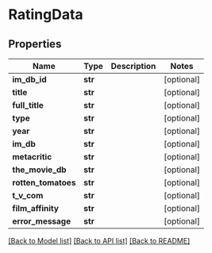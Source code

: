 # RatingData

## Properties
Name | Type | Description | Notes
------------ | ------------- | ------------- | -------------
**im_db_id** | **str** |  | [optional] 
**title** | **str** |  | [optional] 
**full_title** | **str** |  | [optional] 
**type** | **str** |  | [optional] 
**year** | **str** |  | [optional] 
**im_db** | **str** |  | [optional] 
**metacritic** | **str** |  | [optional] 
**the_movie_db** | **str** |  | [optional] 
**rotten_tomatoes** | **str** |  | [optional] 
**t_v_com** | **str** |  | [optional] 
**film_affinity** | **str** |  | [optional] 
**error_message** | **str** |  | [optional] 

[[Back to Model list]](../README.md#documentation-for-models) [[Back to API list]](../README.md#documentation-for-api-endpoints) [[Back to README]](../README.md)

